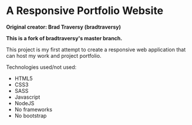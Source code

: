 # A Responsive Portfolio Website

**Original creator: Brad Traversy (bradtraversy)**

**This is a fork of bradtraversy's master branch.**

This project is my first attempt to create a responsive web application that can host my work and project portfolio.

Technologies used/not used:

- HTML5
- CSS3
- SASS
- Javascript
- NodeJS
- No frameworks
- No bootstrap
